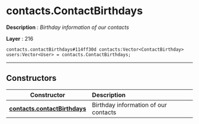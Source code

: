 # contacts.ContactBirthdays

**Description** : *Birthday information of our contacts*

**Layer** : 216

```tl
contacts.contactBirthdays#114ff30d contacts:Vector<ContactBirthday> users:Vector<User> = contacts.ContactBirthdays;
```

---

## Constructors

| Constructor | Description |
| :---: | :--- |
| [**contacts.contactBirthdays**](constructor/contacts.contactBirthdays) | Birthday information of our contacts |